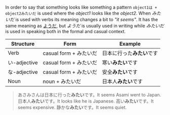 In order to say that something looks like something a pattern `object1は + object2みたいだ` is used where the *object1* looks like the *object2*. When *みたいだ* is used with verbs its meaning changes a bit to *"it seems"*. It has the same meaning as [ようだ](141), but *ようだ* is usually used in writing while *みたいだ* is used in speaking both in the formal and casual context.

|Structure|Form|Example|
|-|-|-|
|Verb|casual form + みたいだ|日本に行った**みたい**です|
|い-adjective|casual form + みたいだ|寒い**みたい**です|
|な-adjective|casual form + みたいだ|安全**みたい**です|
|Noun|noun + みたいだ|日本人**みたい**です|

>あさみさんは日本に行った**みたい**です。It seems Asami went to Japan.
>日本人**みたい**です。It looks like he is Japanese.
>高い**みたい**です。It seems expensive.
>静かな**みたい**です。It seems quiet.